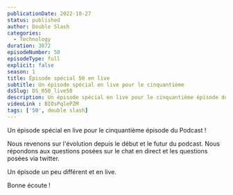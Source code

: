 ```yaml
---
publicationDate: 2022-10-27
status: published
author: Double Slash
categories:
  - Technology
duration: 3872
episodeNumber: 50
episodeType: full
explicit: false
season: 1
title: Épisode spécial 50 en live
subtitle: Un épisode spécial en live pour le cinquantième
dsSlug: DS_050_live50
description: Un épisode spécial en live pour le cinquantième épisode du Podcast. Nous revenons sur l'évolution depuis le début et le futur du podcast. Nous répondons aux questions posées sur le chat en direct et les questions posées via twitter.
videoLink : BIOsPqlePZM
tags: ['50', double slash]
---
```


Un épisode spécial en live pour le cinquantième épisode du Podcast !

Nous revenons sur l'évolution depuis le début et le futur du podcast.
Nous répondons aux questions posées sur le chat en direct et les questions posées via twitter.

Un épisode un peu différent et en live.

Bonne écoute !




